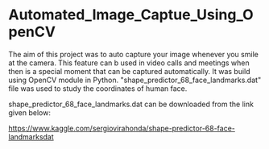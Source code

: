 # Automated_Image_Captue_Using_OpenCV

The aim of this project was to auto capture your image whenever you smile at the camera. This feature can b used in video calls and meetings when then is a special moment that can be captured automatically. It was build using OpenCV module
in Python. "shape_predictor_68_face_landmarks.dat" file was used to study the coordinates of human face.


shape_predictor_68_face_landmarks.dat can be downloaded from the link given below:

https://www.kaggle.com/sergiovirahonda/shape-predictor-68-face-landmarksdat
